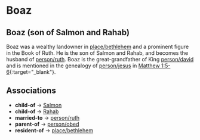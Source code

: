 # Boaz
## Boaz (son of Salmon and Rahab)
Boaz was a wealthy landowner in [place/bethlehem](../../place/bethlehem/) and a prominent figure in the Book of Ruth. He is the son of Salmon and Rahab, and becomes the husband of [person/ruth](../../person/ruth/). Boaz is the great-grandfather of King [person/david](../../person/david/) and is mentioned in the genealogy of [person/jesus](../../person/jesus/) in [Matthew 1:5-6](https://biblehub.com/context/matthew/1.htm){:target="_blank"}.


## Associations
- **child-of** → [Salmon](../../person/salmon/)
- **child-of** → [Rahab](../../person/rahab/)
- **married-to** → [person/ruth](../../person/ruth/)
- **parent-of** → [person/obed](../../person/obed/)
- **resident-of** → [place/bethlehem](../../place/bethlehem/)
